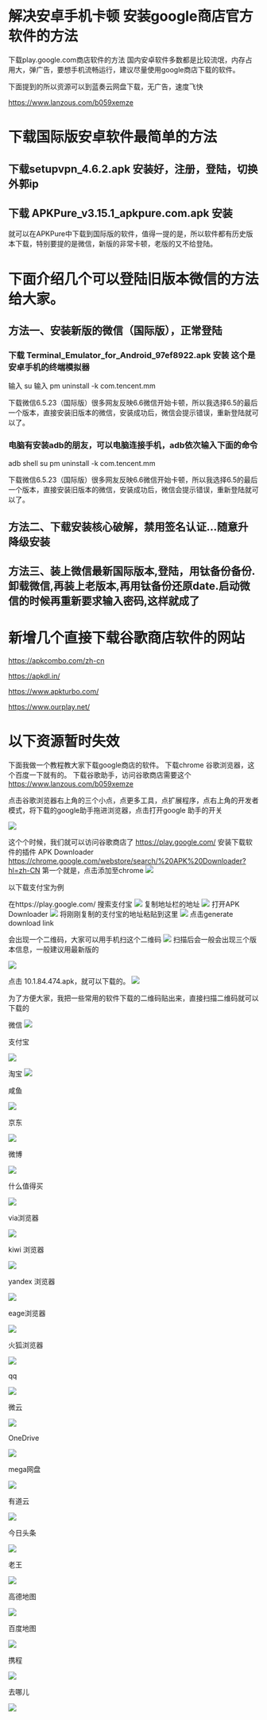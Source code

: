 # 解决安卓手机卡顿 安装google商店官方软件的方法



下载play.google.com商店软件的方法
国内安卓软件多数都是比较流氓，内存占用大，弹广告，要想手机流畅运行，建议尽量使用google商店下载的软件。

下面提到的所以资源可以到蓝奏云网盘下载，无广告，速度飞快

<!-- more -->
https://www.lanzous.com/b059xemze
#  下载国际版安卓软件最简单的方法
##  下载setupvpn_4.6.2.apk 安装好，注册，登陆，切换外郭ip

##  下载 APKPure_v3.15.1_apkpure.com.apk  安装
就可以在APKPure中下载到国际版的软件，值得一提的是，所以软件都有历史版本下载，特别要提的是微信，新版的非常卡顿，老版的又不给登陆。


# 下面介绍几个可以登陆旧版本微信的方法给大家。
##  方法一、安装新版的微信（国际版），正常登陆
###  下载 Terminal_Emulator_for_Android_97ef8922.apk 安装  这个是安卓手机的终端模拟器
输入   su
输入   pm uninstall -k com.tencent.mm


下载微信6.5.23（国际版）很多网友反映6.6微信开始卡顿，所以我选择6.5的最后一个版本，直接安装旧版本的微信，安装成功后，微信会提示错误，重新登陆就可以了。


###  电脑有安装adb的朋友，可以电脑连接手机，adb依次输入下面的命令
adb shell
su
pm uninstall -k com.tencent.mm


下载微信6.5.23（国际版）很多网友反映6.6微信开始卡顿，所以我选择6.5的最后一个版本，直接安装旧版本的微信，安装成功后，微信会提示错误，重新登陆就可以了。

##  方法二、下载安装核心破解，禁用签名认证...随意升降级安装

##  方法三、装上微信最新国际版本,登陆，用钛备份备份.卸载微信,再装上老版本,再用钛备份还原date.启动微信的时候再重新要求输入密码,这样就成了



#  新增几个直接下载谷歌商店软件的网站

https://apkcombo.com/zh-cn

https://apkdl.in/

https://www.apkturbo.com/

https://www.ourplay.net/




# 以下资源暂时失效

下面我做一个教程教大家下载google商店的软件。
下载chrome 谷歌浏览器，这个百度一下就有的。
下载谷歌助手，访问谷歌商店需要这个
https://www.lanzous.com/b059xemze

点击谷歌浏览器右上角的三个小点，点更多工具，点扩展程序，点右上角的开发者模式，将下载的google助手拖进浏览器，点击打开google 助手的开关

![](https://cdn.jsdelivr.net/gh/waimao8/image@master/20191223114314.png)

这个个时候，我们就可以访问谷歌商店了
https://play.google.com/
安装下载软件的插件 APK Downloader
https://chrome.google.com/webstore/search/%20APK%20Downloader?hl=zh-CN
第一个就是，点击添加至chrome
![](https://cdn.jsdelivr.net/gh/waimao8/image@master/20191223114517.png)

以下载支付宝为例

在https://play.google.com/ 搜索支付宝
![](https://cdn.jsdelivr.net/gh/waimao8/image@master/20191223114641.png)
复制地址栏的地址
![](https://cdn.jsdelivr.net/gh/waimao8/image@master/20191223114746.png)
打开APK Downloader
![](https://cdn.jsdelivr.net/gh/waimao8/image@master/20191223115247.png)
将刚刚复制的支付宝的地址粘贴到这里
![](https://cdn.jsdelivr.net/gh/waimao8/image@master/20191223115404.png)
点击generate download link

会出现一个二维码，大家可以用手机扫这个二维码
![](https://cdn.jsdelivr.net/gh/waimao8/image@master/20191223115650.png)
扫描后会一般会出现三个版本信息，一般建议用最新版的

![](https://cdn.jsdelivr.net/gh/waimao8/image@master/681577073583_.pic.jpg)

点击 10.1.84.474.apk，就可以下载的。
![](https://cdn.jsdelivr.net/gh/waimao8/image@master/691577073585_.pic.jpg)

为了方便大家，我把一些常用的软件下载的二维码贴出来，直接扫描二维码就可以下载的

微信
![](https://cdn.jsdelivr.net/gh/waimao8/image@master/微信.png)

支付宝

![](https://cdn.jsdelivr.net/gh/waimao8/image@master/zfb.png)

淘宝
![](https://cdn.jsdelivr.net/gh/waimao8/image@master/taobao.png)

咸鱼

![](https://cdn.jsdelivr.net/gh/waimao8/image@master/xianyu.png)

京东

![](https://cdn.jsdelivr.net/gh/waimao8/image@master/jd.png)

微博

![](https://cdn.jsdelivr.net/gh/waimao8/image@master/weibo.png)

什么值得买

![](https://cdn.jsdelivr.net/gh/waimao8/image@master/smzdm.png)

via浏览器

![](https://cdn.jsdelivr.net/gh/waimao8/image@master/via.png)

kiwi 浏览器

![](https://cdn.jsdelivr.net/gh/waimao8/image@master/kiwi.png)

yandex 浏览器

![](https://cdn.jsdelivr.net/gh/waimao8/image@master/Yandex.png)

eage浏览器

![](https://cdn.jsdelivr.net/gh/waimao8/image@master/eage.png)

火狐浏览器

![](https://cdn.jsdelivr.net/gh/waimao8/image@master/fiefox.png)

qq

![](https://cdn.jsdelivr.net/gh/waimao8/image@master/qq2.png)

微云


![](https://cdn.jsdelivr.net/gh/waimao8/image@master/weiyun.png)

OneDrive

![](https://cdn.jsdelivr.net/gh/waimao8/image@master/OneDrive2.png)

mega网盘

![](https://cdn.jsdelivr.net/gh/waimao8/image@master/mega.png)

有道云

![](https://cdn.jsdelivr.net/gh/waimao8/image@master/youdaoyun.png)

今日头条

![](https://cdn.jsdelivr.net/gh/waimao8/image@master/toutiao.png)

老王

![](https://cdn.jsdelivr.net/gh/waimao8/image@master/laowangvpn.png)

高德地图

![](https://cdn.jsdelivr.net/gh/waimao8/image@master/gaodeditu.png)

百度地图

![](https://cdn.jsdelivr.net/gh/waimao8/image@master/baiduditu.png)

携程

![](https://cdn.jsdelivr.net/gh/waimao8/image@master/xiecheng.png)


去哪儿

![](https://cdn.jsdelivr.net/gh/waimao8/image@master/qunaer.png)


